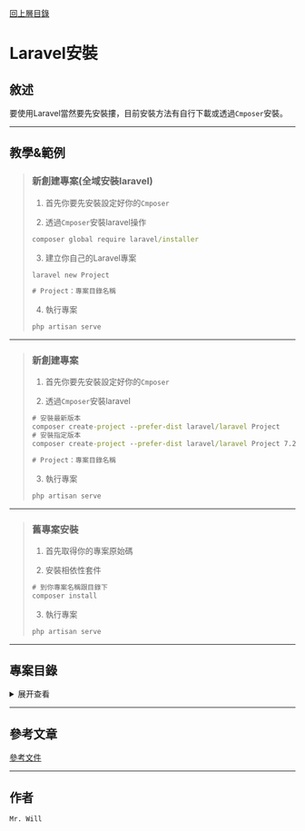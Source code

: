 [回上層目錄](../README.md)

# Laravel安裝

## **敘述**
要使用Laravel當然要先安裝摟，目前安裝方法有自行下載或透過`Cmposer`安裝。

---

## **教學&範例**
> ### 新創建專案(全域安裝laravel)
> 
> 1. 首先你要先安裝設定好你的`Cmposer`
> 
> 2. 透過`Cmposer`安裝laravel操作
> ```cmd
> composer global require laravel/installer
> ```
> 
> 3. 建立你自己的Laravel專案
> ```cmd
> laravel new Project
> 
> # Project：專案目錄名稱
> ```
> 
> 4. 執行專案
> ```cmd
> php artisan serve
> ```
---
> ### 新創建專案
> 1. 首先你要先安裝設定好你的`Cmposer`
> 
> 2. 透過`Cmposer`安裝laravel
> ```cmd
> # 安裝最新版本
> composer create-project --prefer-dist laravel/laravel Project
> # 安裝指定版本
> composer create-project --prefer-dist laravel/laravel Project 7.22.*
> 
> # Project：專案目錄名稱
> ```
> 
> 3. 執行專案
> ```cmd
> php artisan serve
> ```
---
> ### 舊專案安裝
> 1. 首先取得你的專案原始碼
> 
> 2. 安裝相依性套件
> ```cmd
> # 到你專案名稱跟目錄下
> composer install
> ```
> 
> 3. 執行專案
> ```cmd
> php artisan serve
> ```

---

## **專案目錄**
<details>
<summary>展开查看</summary>
<pre><code>
├── app
│   ├── Console             (排程)
│   ├── Exceptions          (例外處理)
│   ├── Http
│   │   ├── Controllers     (控制器Controller)
│   │   ├── Middleware      (中間件)
│   │   └── Kernel.php
│   ├── Models              (資料庫Model #自行建立)
│   └── Providers
├── bootstrap
├── config                  (專案設定)
├── database                (資料庫遷移)
├── public                  (運行程式主要目錄)
├── resources               (資源)
│   ├── js
│   ├── lang                (語系)
│   ├── sass
│   └── views               (視圖View)
├── routes                  (路由)
├── storage                 (暫存 #服務器上要設權限)
├── tests                   (測試單元)
├── vendor                  (相依套件軟體存放區)
├── .env.example            (環境設定範例)
├── .env                    (環境設定 #如果不存在複製範例使用)
├── artisan
├── composer.json           (相依套件安裝資訊)
├── composer.lock           (相依套件鎖定版本)
├── package.json
├── phpunit.xml
├── README.md
├── server.php
└── webpack.mix.js
</code></pre>
</details>

---

## **參考文章**
[參考文件](網址)

---

## **作者**
`Mr. Will`
